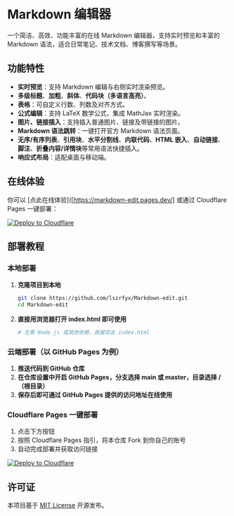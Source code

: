 # Markdown 编辑器

一个简洁、高效、功能丰富的在线 Markdown 编辑器，支持实时预览和丰富的 Markdown 语法，适合日常笔记、技术文档、博客撰写等场景。

## 功能特性

- **实时预览**：支持 Markdown 编辑与右侧实时渲染预览。
- **多级标题**、**加粗**、**斜体**、**代码块（多语言高亮）**。
- **表格**：可自定义行数、列数及对齐方式。
- **公式编辑**：支持 LaTeX 数学公式，集成 MathJax 实时渲染。
- **图片、链接插入**：支持插入普通图片、链接及带链接的图片。
- **Markdown 语法跳转**：一键打开官方 Markdown 语法页面。
- **无序/有序列表**、**引用块**、**水平分割线**、**内联代码**、**HTML 嵌入**、**自动链接**、**脚注**、**折叠内容/详情块**等常用语法快捷插入。
- **响应式布局**：适配桌面与移动端。

## 在线体验

你可以 [点此在线体验]([https://markdown-edit.pages.dev/]
或通过 Cloudflare Pages 一键部署：

[![Deploy to Cloudflare](https://686e7a0.webp.li/CF%E5%9B%BE%E7%89%87.svg)](https://deploy.cloudflare.com/?url=https://github.com/lszrfyx/Markdown-edit)

## 部署教程

### 本地部署

1. **克隆项目到本地**
    ```bash
    git clone https://github.com/lszrfyx/Markdown-edit.git
    cd Markdown-edit
    ```

2. **直接用浏览器打开 index.html 即可使用**
    ```bash
    # 无需 Node.js 或其他依赖，直接双击 index.html
    ```

### 云端部署（以 GitHub Pages 为例）

1. **推送代码到 GitHub 仓库**
2. **在仓库设置中开启 GitHub Pages，分支选择 main 或 master，目录选择 /（根目录）**
3. **保存后即可通过 GitHub Pages 提供的访问地址在线使用**

### Cloudflare Pages 一键部署

1. 点击下方按钮
2. 按照 Cloudflare Pages 指引，将本仓库 Fork 到你自己的账号
3. 自动完成部署并获取访问链接

[![Deploy to Cloudflare](https://686e7a0.webp.li/CF%E5%9B%BE%E7%89%87.svg)](https://deploy.cloudflare.com/?url=https://github.com/lszrfyx/Markdown-edit)

## 许可证

本项目基于 [MIT License](./LICENSE) 开源发布。
